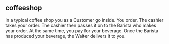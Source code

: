 ## coffeeshop

In a typical coffee shop you as a Customer go inside. You order. The cashier takes your order. The cashier then passes it on to the Barista who makes your order. At the same time, you pay for your beverage. 
Once the Barista has produced your beverage, the Waiter delivers it to you. 
